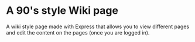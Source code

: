 # A 90's style Wiki page

A wiki style page made with Express that allows you to view different pages and edit the content on the pages (once you are logged in).
